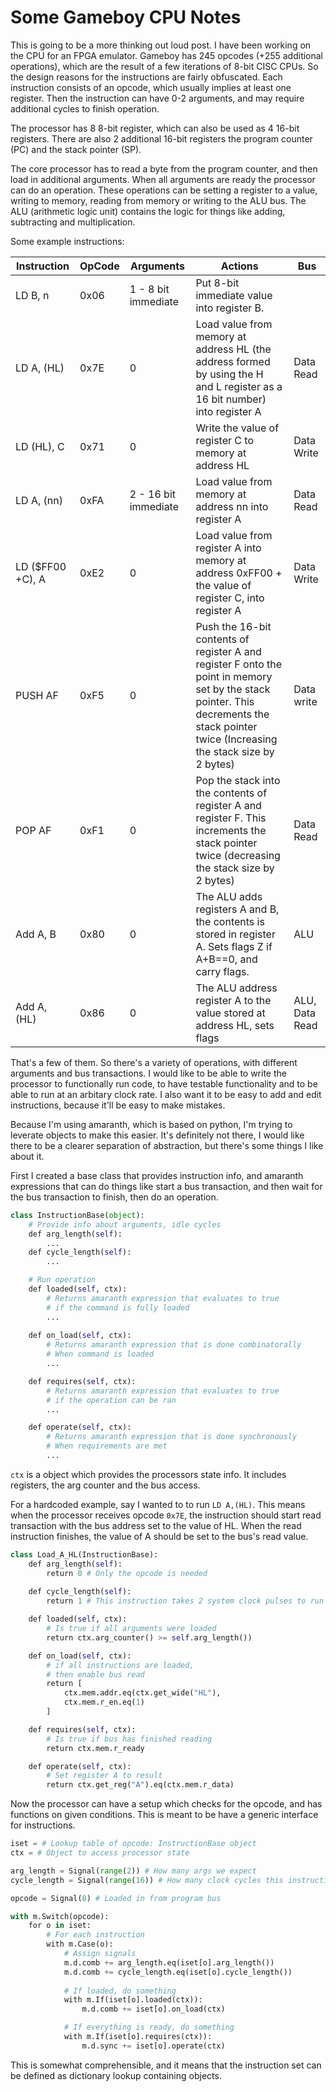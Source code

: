 # Some Gameboy CPU Notes

This is going to be a more thinking out loud post. I have been working on the CPU for an FPGA emulator. Gameboy has 245 opcodes (+255 additional operations), which are the result of a few iterations of 8-bit CISC CPUs. So the design reasons for the instructions are fairly obfuscated. Each instruction consists of an opcode, which usually implies at least one register. Then the instruction can have 0-2 arguments, and may require additional cycles to finish operation. 

The processor has 8 8-bit register, which can also be used as 4 16-bit registers. There are also 2 additional 16-bit registers the program counter (PC) and the stack pointer (SP).

The core processor has to read a byte from the program counter, and then load in additional arguments. When all arguments are ready the processor can do an operation. These operations can be setting a register to a value, writing to memory, reading from memory or writing to the ALU bus. The ALU (arithmetic logic unit) contains the logic for things like adding, subtracting and multiplication.

Some example instructions:

| Instruction       | OpCode | Arguments            | Actions                                                                                                                                                                                 | Bus            |
| ----------------- | ------ | -------------------- | --------------------------------------------------------------------------------------------------------------------------------------------------------------------------------------- | -------------- |
| LD B, n           | 0x06   | 1 - 8 bit immediate  | Put 8-bit immediate value into register B.                                                                                                                                              |                |
| LD A, (HL)        | 0x7E   | 0                    | Load value from memory at address HL (the address formed by using the H and L register as a 16 bit number) into register A                                                              | Data Read      |
| LD (HL), C        | 0x71   | 0                    | Write the value of register C to memory at address HL                                                                                                                                   | Data Write     |
| LD A, (nn)        | 0xFA   | 2 - 16 bit immediate | Load value from memory at address nn into register A                                                                                                                                    | Data Read      |
| LD (\$FF00 +C), A | 0xE2   | 0                    | Load value from register A into memory at address 0xFF00 + the value of register C, into register A                                                                                     | Data Write     |
| PUSH AF           | 0xF5   | 0                    | Push the 16-bit contents of register A and register F onto the point in memory set by the stack pointer. This decrements the stack pointer twice (Increasing the stack size by 2 bytes) | Data write     |
| POP AF            | 0xF1   | 0                    | Pop the stack into the contents of register A and register F. This increments the stack pointer twice (decreasing the stack size by 2 bytes)                                            | Data Read      |
| Add A, B          | 0x80   | 0                    | The ALU adds registers A and B, the contents is stored in register A. Sets flags Z if A+B==0, and carry flags.                                                                          | ALU            |
| Add A, (HL)       | 0x86   | 0                    | The ALU address register A to the value stored at address HL, sets flags                                                                                                                | ALU, Data Read |

That's a few of them. So there's a variety of operations, with different arguments and bus transactions. I would like to be able to write the processor to functionally run code, to have testable functionality and to be able to run at an arbitary clock rate. I also want it to be easy to add and edit instructions, because it'll be easy to make mistakes.

Because I'm using amaranth, which is based on python, I'm trying to leverate objects to make this easier. It's definitely not there, I would like there to be a clearer separation of abstraction, but there's some things I like about it.

First I created a base class that provides instruction info, and amaranth expressions that can do things like start a bus transaction, and then wait for the bus transaction to finish, then do an operation.

```python
class InstructionBase(object):
    # Provide info about arguments, idle cycles
    def arg_length(self):
        ...
    def cycle_length(self):
        ...

    # Run operation
    def loaded(self, ctx):
        # Returns amaranth expression that evaluates to true
        # if the command is fully loaded
        ...
    
    def on_load(self, ctx):
        # Returns amaranth expression that is done combinatorally
        # When command is loaded
        ...

    def requires(self, ctx):
        # Returns amaranth expression that evaluates to true
        # if the operation can be ran
        ...

    def operate(self, ctx):
        # Returns amaranth expression that is done synchronously
        # When requirements are met
        ...
```

`ctx` is a object which provides the processors state info. It includes registers, the arg counter and the bus access.

For a hardcoded example, say I wanted to to run `LD A,(HL)`. This means when the processor receives opcode `0x7E`, the instruction should start read transaction with the bus address set to the value of HL. When the read instruction finishes, the value of A should be set to the bus's read value. 

```python
class Load_A_HL(InstructionBase):
    def arg_length(self):
        return 0 # Only the opcode is needed
    
    def cycle_length(self):
        return 1 # This instruction takes 2 system clock pulses to run

    def loaded(self, ctx):
        # Is true if all arguments were loaded
        return ctx.arg_counter() >= self.arg_length())

    def on_load(self, ctx):
        # if all instructions are loaded,
        # then enable bus read
        return [
            ctx.mem.addr.eq(ctx.get_wide("HL"),
            ctx.mem.r_en.eq(1)
        ]

    def requires(self, ctx):
        # Is true if bus has finished reading
        return ctx.mem.r_ready

    def operate(self, ctx):
        # Set register A to result
        return ctx.get_reg("A").eq(ctx.mem.r_data)

```

Now the processor can have a setup which checks for the opcode, and has functions on given conditions. This is meant to be have a generic interface for instructions.

```python
iset = # Lookup table of opcode: InstructionBase object
ctx = # Object to access processor state

arg_length = Signal(range(2)) # How many args we expect
cycle_length = Signal(range(16)) # How many clock cycles this instruction takes

opcode = Signal(8) # Loaded in from program bus

with m.Switch(opcode):
    for o in iset:
        # For each instruction
        with m.Case(o):
            # Assign signals
            m.d.comb += arg_length.eq(iset[o].arg_length())
            m.d.comb += cycle_length.eq(iset[o].cycle_length())
            
            # If loaded, do something
            with m.If(iset[o].loaded(ctx)):
                m.d.comb += iset[o].on_load(ctx)

            # If everything is ready, do something
            with m.If(iset[o].requires(ctx)):
                m.d.sync += iset[o].operate(ctx)
```

This is somewhat comprehensible, and it means that the instruction set can be defined as dictionary lookup containing objects. 


